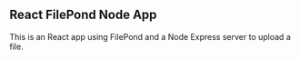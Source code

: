 ## React FilePond Node App

This is an React app using FilePond and a Node Express server to upload a file.
